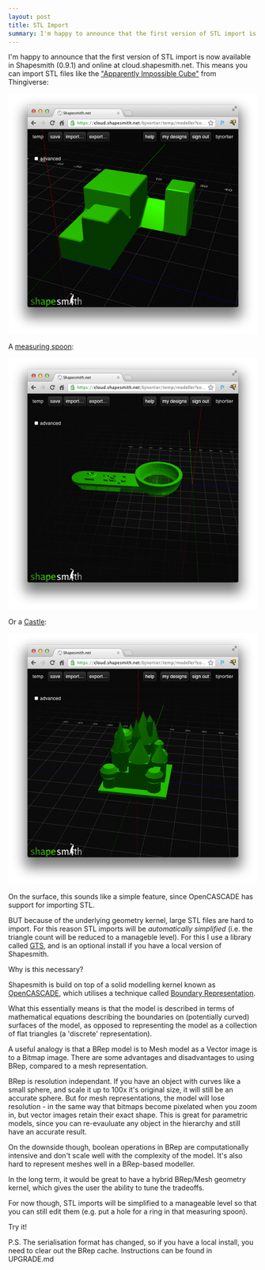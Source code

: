 ```yaml
---
layout: post
title: STL Import
summary: I'm happy to announce that the first version of STL import is now available in Shapesmith (0.9.1) and online at cloud.shapesmith.net. This means you can import STL files like the <a href="http://www.thingiverse.com/thing:23279">Apparently Impossible Cube</a> from Thingiverse.
---
```


I'm happy to announce that the first version of STL import is now available in Shapesmith (0.9.1) and online at cloud.shapesmith.net. This means you can import STL files like the ["Apparently Impossible Cube"](http://www.thingiverse.com/thing:23279) from Thingiverse:

![The Impossible Cube](/img/stlimport/impossible.png)

A [measuring spoon](http://www.thingiverse.com/thing:22627):

![Measuring Spoon](/img/stlimport/2tsp.png)

Or a [Castle](http://www.thingiverse.com/thing:22323):

![Castle](/img/stlimport/castle2.png)


On the surface, this sounds like a  simple feature, since OpenCASCADE has support for importing STL. 

BUT because of the underlying geometry kernel, large STL files are hard to import. For this reason STL imports will be *automatically simplified* (i.e. the triangle count will be reduced to a manageble level). For this I use a library called [GTS](http://gts.sourceforge.net/), and is an optional install if you have a local version of Shapesmith.

Why is this necessary?

Shapesmith is build on top of a solid modelling kernel known as [OpenCASCADE](http://www.opencascade.org/), which utilises a technique called [Boundary Representation](http://en.wikipedia.org/wiki/Boundary_representation).

What this essentially means is that the model is described in terms of mathematical equations describing the boundaries on (potentially curved) surfaces of the model, as opposed to representing the model as a collection of flat triangles (a 'discrete' representation).

A useful analogy is that a BRep model is to Mesh model as a Vector image is to a Bitmap image. There are some advantages and disadvantages to using BRep, compared to a mesh representation.

BRep is resolution independant. If you have an object with curves like a small sphere, and scale it up to 100x it's original size, it will still be an accurate sphere. But for mesh representations, the model will lose resolution - in the same way that bitmaps become pixelated when you zoom in, but vector images retain their exact shape. This is great for parametric models, since you can re-evauluate any object in the hierarchy and still have an accurate result.

On the downside though, boolean operations in BRep are computationally intensive and don't scale well with the complexity of the model. It's also hard to represent meshes well in a BRep-based modeller.

In the long term, it would be great to have a hybrid BRep/Mesh geometry kernel, which gives the user the ability to tune the tradeoffs.

For now though, STL imports will be simplified to a manageable level so that you can still edit them (e.g. put a hole for a ring in that measuring spoon).

Try it!

P.S. The serialisation format has changed, so if you have a local install, you need to clear out the BRep cache. Instructions can be found in UPGRADE.md

 

   













